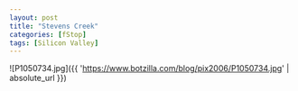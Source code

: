 ```yaml
---
layout: post
title: "Stevens Creek"
categories: [fStop]
tags: [Silicon Valley]
---
```



![P1050734.jpg]({{ 'https://www.botzilla.com/blog/pix2006/P1050734.jpg' | absolute_url }})

